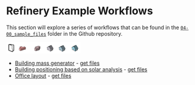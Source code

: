 # Refinery Example Workflows

This section will explore a series of workflows that can be found in the [`04-00_sample_files`](https://github.com/DynamoDS/RefineryPrimer/tree/master/07-workflows/07-00_sample_files) folder in the Github repository.

<img src="../../.gitbook/assets/sample/workflows1.png" style="width:200px;"/>

* [Building mass generator](04-02-01_building-mass-generator.md) - [get files](04-00_sample_files/workflow1) 
* [Building positioning based on solar analysis](04-02-02_building-positioning-based-on-solar-analysis.md) -  [get files](04-00_sample_files/workflow2) 
* [Office layout](04-02-03_office-layout.md) - [get files](04-00_sample_files/workflow3) 